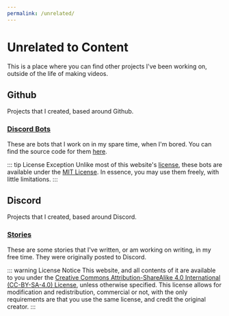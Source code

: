 ```yaml
---
permalink: /unrelated/
---
```

# Unrelated to Content
This is a place where you can find other projects I've been working on, outside of the life of making videos.

## Github
Projects that I created, based around Github.

### [Discord Bots](https://cda94581.github.io/discord_bots)
These are bots that I work on in my spare time, when I'm bored. You can find the source code for them [here](https://github.com/cda94581/discord_bots).

::: tip License Exception
Unlike most of this website's [license](#license), these bots are available under the [MIT License](https://choosealicense.com/licenses/mit/). In essence, you may use them freely, with little limitations.
:::

## Discord
Projects that I created, based around Discord.

### [Stories](./unrelated/stories/)
These are some stories that I've written, or am working on writing, in my free time. They were originally posted to Discord.

::: warning License Notice
This website, and all contents of it are available to you under the [Creative Commons Attribution-ShareAlike 4.0 International (CC-BY-SA-4.0) License](https://creativecommons.org/licenses/by-sa/4.0/), unless otherwise specified. This license allows for modification and redistribution, commercial or not, with the only requirements are that you use the same license, and credit the original creator.
:::